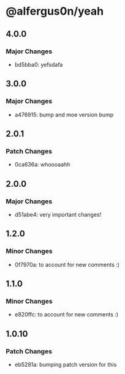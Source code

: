 # @alfergus0n/yeah

## 4.0.0

### Major Changes

- bd5bba0: yefsdafa

## 3.0.0

### Major Changes

- a476915: bump and moe version bump

## 2.0.1

### Patch Changes

- 0ca636a: whoooaahh

## 2.0.0

### Major Changes

- d51abe4: very important changes!

## 1.2.0

### Minor Changes

- 0f7970a: to account for new comments :)

## 1.1.0

### Minor Changes

- e820ffc: to account for new comments :)

## 1.0.10

### Patch Changes

- eb5281a: bumping patch version for this
